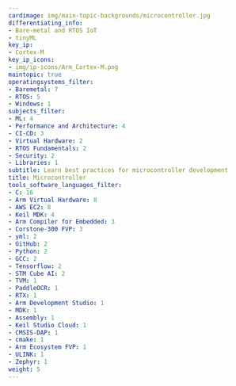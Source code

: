```yaml
---
cardimage: img/main-topic-backgrounds/microcontroller.jpg
differentiating_info:
- Bare-metal and RTOS IoT
- tinyML
key_ip:
- Cortex-M
key_ip_icons:
- img/ip-icons/Arm_Cortex-M.png
maintopic: true
operatingsystems_filter:
- Baremetal: 7
- RTOS: 5
- Windows: 1
subjects_filter:
- ML: 4
- Performance and Architecture: 4
- CI-CD: 3
- Virtual Hardware: 2
- RTOS Fundamentals: 2
- Security: 2
- Libraries: 1
subtitle: Learn best practices for microcontroller development
title: Microcontroller
tools_software_languages_filter:
- C: 16
- Arm Virtual Hardware: 8
- AWS EC2: 8
- Keil MDK: 4
- Arm Compiler for Embedded: 3
- Corstone-300 FVP: 3
- yml: 2
- GitHub: 2
- Python: 2
- GCC: 2
- Tensorflow: 2
- STM Cube AI: 2
- TVM: 1
- PaddleOCR: 1
- RTX: 1
- Arm Development Studio: 1
- MDK: 1
- Assembly: 1
- Keil Studio Cloud: 1
- CMSIS-DAP: 1
- cmake: 1
- Arm Ecosystem FVP: 1
- ULINK: 1
- Zephyr: 1
weight: 5
---
```


